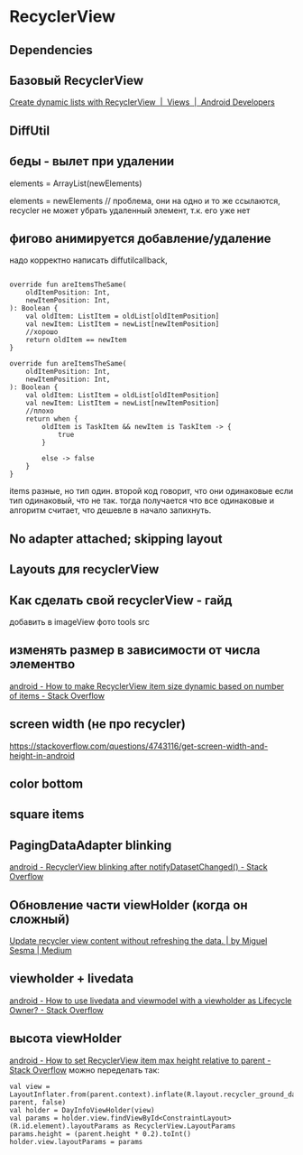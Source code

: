 # RecyclerView
## Dependencies

## Базовый RecyclerView
[Create dynamic lists with RecyclerView  |  Views  |  Android Developers](https://developer.android.com/develop/ui/views/layout/recyclerview)
## DiffUtil

## беды - вылет при удалении
elements = ArrayList(newElements)

elements = newElements  // проблема, они на одно и то же ссылаются, recycler не может убрать удаленный элемент, т.к. его уже нет

## фигово анимируется добавление/удаление
надо корректно написать diffutilcallback,
```

override fun areItemsTheSame(  
    oldItemPosition: Int,  
    newItemPosition: Int,  
): Boolean {  
    val oldItem: ListItem = oldList[oldItemPosition]  
    val newItem: ListItem = newList[newItemPosition]  
    //хорошо
    return oldItem == newItem  
}
```
```
override fun areItemsTheSame(  
    oldItemPosition: Int,  
    newItemPosition: Int,  
): Boolean {  
    val oldItem: ListItem = oldList[oldItemPosition]  
    val newItem: ListItem = newList[newItemPosition]  
    //плохо
    return when {  
        oldItem is TaskItem && newItem is TaskItem -> {  
            true  
        }  
  
        else -> false  
    }  
}
```

items разные, но тип один. второй код говорит, что они одинаковые если тип одинаковый, что не так. тогда получается что все одинаковые и алгоритм считает, что дешевле в начало запихнуть.
## No adapter attached; skipping layout

## Layouts для recyclerView

## Как сделать свой recyclerView - гайд

добавить в imageView фото tools
src
## изменять размер в зависимости от числа элементво
[android - How to make RecyclerView item size dynamic based on number of items - Stack Overflow](https://stackoverflow.com/questions/75577182/how-to-make-recyclerview-item-size-dynamic-based-on-number-of-items)
## screen width (не про recycler)
https://stackoverflow.com/questions/4743116/get-screen-width-and-height-in-android
## color bottom

## square items

## PagingDataAdapter blinking 
[android - RecyclerView blinking after notifyDatasetChanged() - Stack Overflow](https://stackoverflow.com/questions/29331075/recyclerview-blinking-after-notifydatasetchanged)
## Обновление части viewHolder (когда он сложный)
[Update recycler view content without refreshing the data. | by Miguel Sesma | Medium](https://medium.com/@MiguelSesma/update-recycler-view-content-without-refreshing-the-data-bb79d768bde8)
## viewholder + livedata
[android - How to use livedata and viewmodel with a viewholder as Lifecycle Owner? - Stack Overflow](https://stackoverflow.com/questions/54825613/how-to-use-livedata-and-viewmodel-with-a-viewholder-as-lifecycle-owner)
## высота viewHolder
[android - How to set RecyclerView item max height relative to parent - Stack Overflow](https://stackoverflow.com/questions/64789096/how-to-set-recyclerview-item-max-height-relative-to-parent)
можно переделать так:
```
val view = LayoutInflater.from(parent.context).inflate(R.layout.recycler_ground_day_info_element, parent, false)  
val holder = DayInfoViewHolder(view)  
val params = holder.view.findViewById<ConstraintLayout>(R.id.element).layoutParams as RecyclerView.LayoutParams  
params.height = (parent.height * 0.2).toInt()  
holder.view.layoutParams = params
```